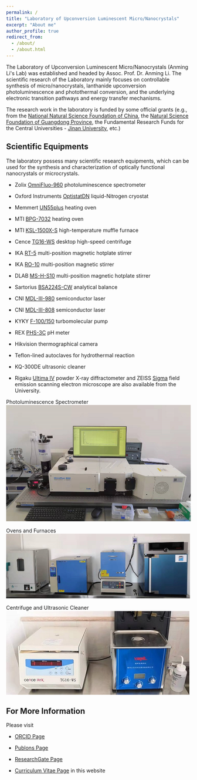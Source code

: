 ```yaml
---
permalink: /
title: "Laboratory of Upconversion Luminescent Micro/Nanocrystals"
excerpt: "About me"
author_profile: true
redirect_from: 
  - /about/
  - /about.html
---
```


The Laboratory of Upconversion Luminescent Micro/Nanocrystals (Anming Li's Lab) was established and headed by Assoc. Prof. Dr. Anming Li. The scientific research of the Laboratory mainly focuses on controllable synthesis of micro/nanocrystals, lanthanide upconversion photoluminescence and photothermal conversion, and the underlying electronic transition pathways and energy transfer mechanisms.

The research work in the laboratory is funded by some official grants (e.g., from the [National Natural Science Foundation of China](https://www.nsfc.gov.cn/english/site_1/index.html), the [Natural Science Foundation of Guangdong Province](http://gdstc.gd.gov.cn/), the Fundamental Research Funds for the Central Universities - [Jinan University](https://www.jnu.edu.cn/), etc.)

Scientific Equipments
------
The laboratory possess many scientific research equipments, which can be used for the synthesis and characterization of optically functional nanocrystals or microcrystals.

* Zolix [OmniFluo-960](https://www.zolix.com.cn/en/prodcon_370_373_770.html) photoluminescence spectrometer

* Oxford Instruments [OptistatDN](https://andor.oxinst.com/products/optical-cryostats-for-spectroscopy) liquid-Nitrogen cryostat

* Memmert [UN55plus](https://www.memmert.com/products/heating-drying-ovens/universal-oven/UN55plus/) heating oven

* MTI [BPG-7032](http://www.kjmti.com/product/16701.html) heating oven

* MTI [KSL-1500X-S](http://www.kjmti.com/product/16882.html) high-temperature muffle furnace

* Cence [TG16-WS](http://www.lxjxy.com/product/37.html) desktop high-speed centrifuge

* IKA [RT-5](https://www.ika.com/en/Products-Lab-Eq/Magnetic-Stirrers-Hot-Plate-Lab-Mixer-Stirrer-Blender-csp-188/RT-5-cpdt-3690600/) multi-position magnetic hotplate stirrer

* IKA [RO-10](https://www.ika.com/en/Products-Lab-Eq/Magnetic-Stirrers-Hot-Plate-Lab-Mixer-Stirrer-Blender-csp-188/RO-10-cpdt-3691000/) multi-position magnetic stirrer

* DLAB [MS-H-S10](http://www.dlabsci.com/english/cplb/HotPlate/Magnetic_Stirrer/2018/0120/229.html) multi-position magnetic hotplate stirrer

* Sartorius [BSA224S-CW](https://www.sartorius.com/en/products/weighing/laboratory-balances/analytical-lab-balance) analytical balance

* CNI [MDL-III-980](http://www.cnilaser.com/C-infrared_laser980.htm) semiconductor laser

* CNI [MDL-III-808](http://www.cnilaser.com/C-infrared_laser808.htm) semiconductor laser

* KYKY [F-100/150](http://www.kyky.com.cn/content/details97_834.html) turbomolecular pump

* REX [PHS-3C](http://www.lei-ci.com/product/329.html) pH meter

* Hikvision thermographical camera

* Teflon-lined autoclaves for hydrothermal reaction

* KQ-300DE ultrasonic cleaner

* Rigaku [Ultima IV](https://www.rigaku.com/products/xrd/ultima) powder X-ray diffractometer and ZEISS [Sigma](https://www.zeiss.com/microscopy/int/products/scanning-electron-microscopes/sigma.html) field emission scanning electron microscope are also available from the University. 

Photoluminescence Spectrometer
![Spectrometer](/images/spectrometer.jpg)

Ovens and Furnaces
![Ovens](/images/ovens.jpg)

Centrifuge and Ultrasonic Cleaner
![Centrifuge](/images/centrifugate.jpg)

For More Information
------
Please visit

* [ORCID Page](https://orcid.org/0000-0003-1344-3460)

* [Publons Page](https://publons.com/researcher/4671788/anming-li/)

* [ResearchGate Page](https://www.researchgate.net/profile/Anming-Li)

* [Curriculum Vitae Page](/cv/) in this website 